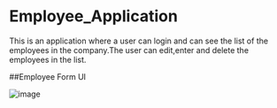 # Employee_Application

This is an application where a user can login and can see the list of the employees in the company.The user can edit,enter and delete the employees
in the list.

##Employee Form UI

![image](https://user-images.githubusercontent.com/62827365/178118815-f1906a8b-c358-47f8-b27f-2b00aa81d1ff.png)

